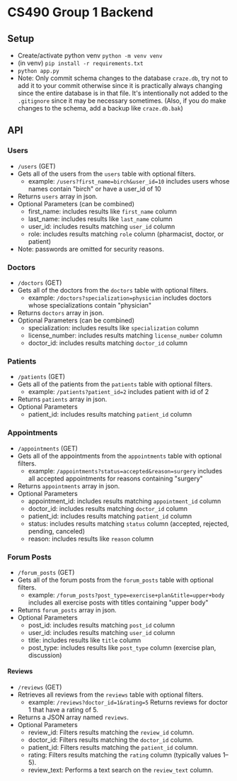 # CS490 Group 1 Backend

## Setup
- Create/activate python venv `python -m venv venv`
- (in venv) `pip install -r requirements.txt`
- `python app.py`
- Note: Only commit schema changes to the database `craze.db`, try not to add it to your commit otherwise since it is practically always changing since the entire database is in that file. It's intentionally not added to the `.gitignore` since it may be necessary sometimes. (Also, if you do make changes to the schema, add a backup like `craze.db.bak`)

## API
### Users
- `/users` (GET)
- Gets all of the users from the `users` table with optional filters.
   - example: `/users?first_name=birch&user_id=10` includes users whose names contain "birch" or have a user_id of 10
- Returns `users` array in json.
- Optional Parameters (can be combined)
   - first_name: includes results like `first_name` column
   - last_name: includes results like `last_name` column
   - user_id: includes results matching `user_id` column
   - role: includes results matching `role` column (pharmacist, doctor, or patient)
- Note: passwords are omitted for security reasons. 

### Doctors
- `/doctors` (GET)
- Gets all of the doctors from the `doctors` table with optional filters.
   - example: `/doctors?specialization=physician` includes doctors whose specializations contain "physician"
- Returns `doctors` array in json.
- Optional Parameters (can be combined)
   - specialization: includes results like `specialization` column
   - license_number: includes results matching `license_number` column
   - doctor_id: includes results matching `doctor_id` column

### Patients
- `/patients` (GET)
- Gets all of the patients from the `patients` table with optional filters.
   - example: `/patients?patient_id=2` includes patient with id of 2
- Returns `patients` array in json.
- Optional Parameters
   - patient_id: includes results matching `patient_id` column

### Appointments
- `/appointments` (GET)
- Gets all of the appointments from the `appointments` table with optional filters.
   - example: `/appointments?status=accepted&reason=surgery` includes all accepted appointments for reasons containing "surgery"
- Returns `appointments` array in json.
- Optional Parameters
   - appointment_id: includes results matching `appointment_id` column
   - doctor_id: includes results matching `doctor_id` column
   - patient_id: includes results matching `patient_id` column
   - status: includes results matching `status` column (accepted, rejected, pending, canceled)
   - reason: includes results like `reason` column

### Forum Posts
- `/forum_posts` (GET)
- Gets all of the forum posts from the `forum_posts` table with optional filters.
   - example: `/forum_posts?post_type=exercise+plan&title=upper+body` includes all exercise posts with titles containing "upper body"
- Returns `forum_posts` array in json.
- Optional Parameters
   - post_id: includes results matching `post_id` column
   - user_id: includes results matching `user_id` column
   - title: includes results like `title` column
   - post_type: includes results like `post_type` column (exercise plan, discussion)

#### Reviews
- `/reviews` (GET)
- Retrieves all reviews from the `reviews` table with optional filters.
   - example: `/reviews?doctor_id=1&rating=5` Returns reviews for doctor 1 that have a rating of 5.
- Returns a JSON array named `reviews`.
- Optional Parameters
  - review_id: Filters results matching the `review_id` column.
  - doctor_id: Filters results matching the `doctor_id` column.
  - patient_id: Filters results matching the `patient_id` column.
  - rating: Filters results matching the `rating` column (typically values 1–5).
  - review_text: Performs a text search on the `review_text` column.